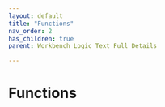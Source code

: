 ```yaml
---
layout: default
title: "Functions"
nav_order: 2
has_children: true
parent: Workbench Logic Text Full Details

---
```

# Functions
  
